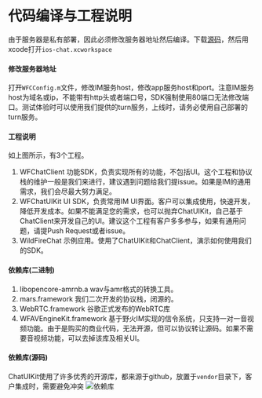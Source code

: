 # 代码编译与工程说明
由于服务器是私有部署，因此必须修改服务器地址然后编译。下载[源码](https://github.com/wildfirechat/ios-chat)，然后用xcode打开```ios-chat.xcworkspace```

#### 修改服务器地址
打开```WFCConfig.m```文件，修改IM服务host，修改app服务host和port。注意IM服务host为域名或ip，不能带有http头或者端口号，SDK强制使用80端口无法修改端口。测试体验时可以使用我们提供的turn服务，上线时，请务必使用自己部署的turn服务。

#### 工程说明
如上图所示，有3个工程。
1. WFChatClient 功能SDK，负责实现所有的功能，不包括UI。这个工程和协议栈的维护一般是我们来进行，建议遇到问题给我们提issue。如果是IM的通用需求，我们会尽最大努力满足。
2. WFChatUIKit UI SDK，负责常用IM UI界面。客户可以集成使用，快速开发，降低开发成本。如果不能满足您的需求，也可以抛弃ChatUIKit，自己基于ChatClient来开发自己的UI。建议这个工程有客户多多参与，如果有通用问题，请提Push Request或者issue。
3. WildFireChat 示例应用。使用了ChatUIKit和ChatClient，演示如何使用我们的SDK。

#### 依赖库(二进制)
1. libopencore-amrnb.a wav与amr格式的转换工具。
2. mars.framework 我们二次开发的协议栈，闭源的。
3. WebRTC.framework 谷歌正式发布的WebRTC库
4. WFAVEngineKit.framework 基于野火IM实现的信令系统，只支持一对一音视频功能。由于是购买的商业代码，无法开源，但可以协议转让源码。如果不需要音视频功能，可以去掉该库及相关UI。

#### 依赖库(源码)
ChatUIKit使用了许多优秀的开源库，都来源于github，放置于```vendor```目录下，客户集成时，需要避免冲突
![依赖库](./ios-vendor.png)
